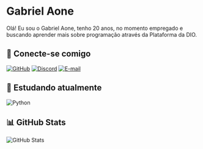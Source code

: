 # Gabriel Aone
Olá! Eu sou o Gabriel Aone, tenho 20 anos, no momento empregado e buscando aprender mais sobre programação através da Plataforma da DIO.

## 🔗 Conecte-se comigo

[![GitHub](https://img.shields.io/badge/GitHub-8E44AD?style=for-the-badge&logo=github&logoColor=white)](https://github.com/gabrielaone)
[![Discord](https://img.shields.io/badge/Discord-8E44AD?style=for-the-badge&logo=discord&logoColor=white)](https://discord.com/channels/bruhaone/)
[![E-mail](https://img.shields.io/badge/-Email-8E44AD?style=for-the-badge&logo=microsoft-outlook&logoColor=007BFF)](mailto:gabrielbatcortos@hotmail.com)

## 📖 Estudando atualmente

![Python](https://img.shields.io/badge/python-8E44AD?style=for-the-badge&logo=python&logoColor=white)

## 📊 GitHub Stats

![GitHub Stats](https://github-readme-stats.vercel.app/api?username=gabrielaone&theme=transparent&bg_color=000&border_color=8E44AD&show_icons=true&icon_color=8E44AD&title_color=8E44AD&text_color=FFF)
